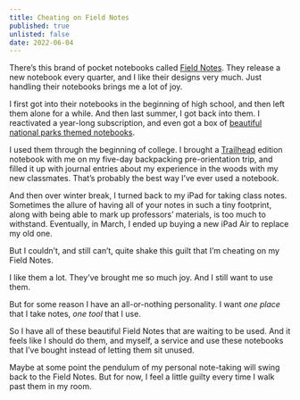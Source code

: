 ```yaml
---
title: Cheating on Field Notes
published: true
unlisted: false
date: 2022-06-04
---
```


There’s this brand of pocket notebooks called [Field Notes](https://fieldnotesbrand.com). They release a new notebook every quarter, and I like their designs very much. Just handling their notebooks brings me a lot of joy.

I first got into their notebooks in the beginning of high school, and then left them alone for a while. And then last summer, I got back into them. I reactivated a year-long subscription, and even got a box of [beautiful national parks themed notebooks](https://fieldnotesbrand.com/products/national-parks).

I used them through the beginning of college. I brought a [Trailhead](https://fieldnotesbrand.com/products/trailhead) edition notebook with me on my five-day backpacking pre-orientation trip, and filled it up with journal entries about my experience in the woods with my new classmates. That’s probably the best way I’ve ever used a notebook.

And then over winter break, I turned back to my iPad for taking class notes. Sometimes the allure of having all of your notes in such a tiny footprint, along with being able to mark up professors’ materials, is too much to withstand. Eventually, in March, I ended up buying a new iPad Air to replace my old one.

But I couldn’t, and still can’t, quite shake this guilt that I’m cheating on my Field Notes.

I like them a lot. They’ve brought me so much joy. And I still want to use them.

But for some reason I have an all-or-nothing personality. I want _one place_ that I take notes, _one tool_ that I use.

So I have all of these beautiful Field Notes that are waiting to be used. And it feels like I should do them, and myself, a service and use these notebooks that I’ve bought instead of letting them sit unused.

Maybe at some point the pendulum of my personal note-taking will swing back to the Field Notes. But for now, I feel a little guilty every time I walk past them in my room.
